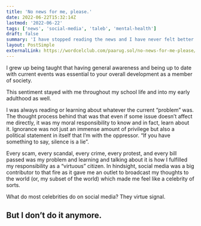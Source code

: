 ```yaml
---
title: 'No news for me, please.'
date: 2022-06-22T15:32:14Z
lastmod: '2022-06-22'
tags: ['news', 'social-media', 'taleb', 'mental-health']
draft: false
summary: 'I have stopped reading the news and I have never felt better. Here is why.'
layout: PostSimple
externalLink: https://wordcelclub.com/paarug.sol/no-news-for-me-please/
---
```


I grew up being taught that having general awareness and being up to date with current events was essential to your overall development as a member of society.

This sentiment stayed with me throughout my school life and into my early adulthood as well.

I was always reading or learning about whatever the current “problem” was. The thought process behind that was that even if some issue doesn’t affect me directly, it was my moral responsibility to know and in fact, learn about it. Ignorance was not just an immense amount of privilege but also a political statement in itself that I’m with the oppressor. “If you have something to say, silence is a lie”.

Every scam, every scandal, every crime, every protest, and every bill passed was my problem and learning and talking about it is how I fulfilled my responsibility as a “virtuous” citizen. In hindsight, social media was a big contributor to that fire as it gave me an outlet to broadcast my thoughts to the world (or, my subset of the world) which made me feel like a celebrity of sorts.

What do most celebrities do on social media? They virtue signal.

## But I don’t do it anymore.

